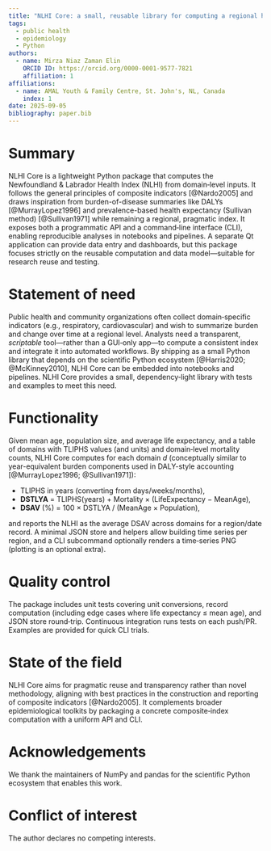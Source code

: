 ```yaml
---
title: "NLHI Core: a small, reusable library for computing a regional health index"
tags:
  - public health
  - epidemiology
  - Python
authors:
  - name: Mirza Niaz Zaman Elin
    ORCID ID: https://orcid.org/0000-0001-9577-7821
    affiliation: 1
affiliations:
  - name: AMAL Youth & Family Centre, St. John's, NL, Canada
    index: 1
date: 2025-09-05
bibliography: paper.bib
---
```


# Summary

NLHI Core is a lightweight Python package that computes the Newfoundland & Labrador Health Index (NLHI) from domain‑level inputs. It follows the general principles of composite indicators [@Nardo2005] and draws inspiration from burden-of-disease summaries like DALYs [@MurrayLopez1996] and prevalence-based health expectancy (Sullivan method) [@Sullivan1971] while remaining a regional, pragmatic index. It exposes both a programmatic API and a command‑line interface (CLI), enabling reproducible analyses in notebooks and pipelines. A separate Qt application can provide data entry and dashboards, but this package focuses strictly on the reusable computation and data model—suitable for research reuse and testing.

# Statement of need

Public health and community organizations often collect domain‑specific indicators (e.g., respiratory, cardiovascular) and wish to summarize burden and change over time at a regional level. Analysts need a transparent, *scriptable* tool—rather than a GUI‑only app—to compute a consistent index and integrate it into automated workflows. By shipping as a small Python library that depends on the scientific Python ecosystem [@Harris2020; @McKinney2010], NLHI Core can be embedded into notebooks and pipelines. NLHI Core provides a small, dependency‑light library with tests and examples to meet this need.

# Functionality

Given mean age, population size, and average life expectancy, and a table of domains with TLIPHS values (and units) and domain‑level mortality counts, NLHI Core computes for each domain *d* (conceptually similar to year-equivalent burden components used in DALY-style accounting [@MurrayLopez1996; @Sullivan1971]):

- TLIPHS in years (converting from days/weeks/months),
- **DSTLYA** = TLIPHS(years) + Mortality × (LifeExpectancy − MeanAge),
- **DSAV** (%) = 100 × DSTLYA / (MeanAge × Population),

and reports the NLHI as the average DSAV across domains for a region/date record. A minimal JSON store and helpers allow building time series per region, and a CLI subcommand optionally renders a time‑series PNG (plotting is an optional extra).

# Quality control

The package includes unit tests covering unit conversions, record computation (including edge cases where life expectancy ≤ mean age), and JSON store round‑trip. Continuous integration runs tests on each push/PR. Examples are provided for quick CLI trials.

# State of the field

NLHI Core aims for pragmatic reuse and transparency rather than novel methodology, aligning with best practices in the construction and reporting of composite indicators [@Nardo2005]. It complements broader epidemiological toolkits by packaging a concrete composite‑index computation with a uniform API and CLI.

# Acknowledgements

We thank the maintainers of NumPy and pandas for the scientific Python ecosystem that enables this work.

# Conflict of interest

The author declares no competing interests.
